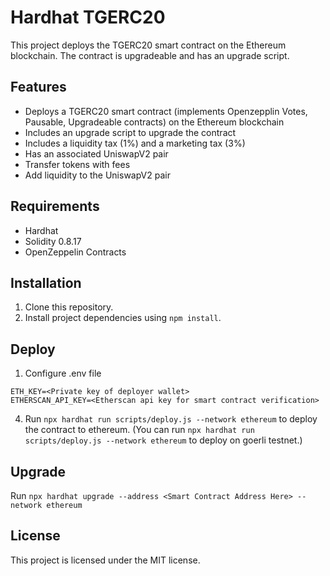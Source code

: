 # Hardhat TGERC20

This project deploys the TGERC20 smart contract on the Ethereum blockchain. The contract is upgradeable and has an upgrade script.

## Features

- Deploys a TGERC20 smart contract (implements Openzepplin Votes, Pausable, Upgradeable contracts) on the Ethereum blockchain
- Includes an upgrade script to upgrade the contract
- Includes a liquidity tax (1%) and a marketing tax (3%)
- Has an associated UniswapV2 pair
- Transfer tokens with fees
- Add liquidity to the UniswapV2 pair

## Requirements

- Hardhat
- Solidity 0.8.17
- OpenZeppelin Contracts

## Installation

1. Clone this repository.
2. Install project dependencies using `npm install`.

## Deploy

1. Configure .env file
```
ETH_KEY=<Private key of deployer wallet>
ETHERSCAN_API_KEY=<Etherscan api key for smart contract verification>
```
4. Run `npx hardhat run scripts/deploy.js --network ethereum` to deploy the contract to ethereum. 
   (You can run `npx hardhat run scripts/deploy.js --network ethereum` to deploy on goerli testnet.)

## Upgrade

Run `npx hardhat upgrade --address <Smart Contract Address Here> --network ethereum`

## License

This project is licensed under the MIT license.
